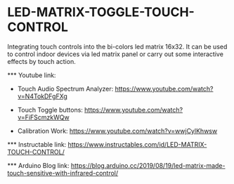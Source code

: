 # LED-MATRIX-TOGGLE-TOUCH-CONTROL

Integrating touch controls into the bi-colors led matrix 16x32. It can be used to control indoor devices via led matrix panel or carry out some interactive effects by touch action.

*** Youtube link:

  - Touch Audio Spectrum Analyzer: https://www.youtube.com/watch?v=N4TokDFgFXg

  - Touch Toggle buttons: https://www.youtube.com/watch?v=FiFScmzkWQw

  - Calibration Work: https://www.youtube.com/watch?v=wwjCylKhwsw

*** Instructable link: https://www.instructables.com/id/LED-MATRIX-TOUCH-CONTROL/

*** Arduino Blog link: https://blog.arduino.cc/2019/08/19/led-matrix-made-touch-sensitive-with-infrared-control/
